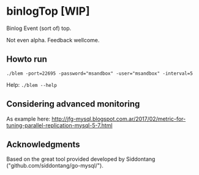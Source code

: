 # binlogTop [WIP]

Binlog Event (sort of) top.

Not even alpha. Feedback wellcome.


## Howto run

```
./blem -port=22695 -password="msandbox" -user="msandbox" -interval=5
```

Help: `./blem --help`

## Considering advanced monitoring

As example here:
http://jfg-mysql.blogspot.com.ar/2017/02/metric-for-tuning-parallel-replication-mysql-5-7.html




## Acknowledgments

Based on the great tool provided developed by Siddontang ("github.com/siddontang/go-mysql/").
